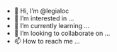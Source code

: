 - 👋 Hi, I’m @legialoc
- 👀 I’m interested in ...
- 🌱 I’m currently learning ...
- 💞️ I’m looking to collaborate on ...
- 📫 How to reach me ...

<!---
legialoc/legialoc is a ✨ special ✨ repository because its `README.md` (this file) appears on your GitHub profile.
You can click the Preview link to take a look at your changes.
--->
